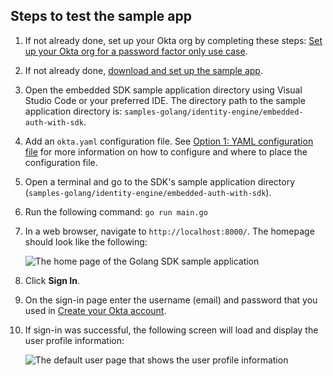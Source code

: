 ## Steps to test the sample app

1. If not already done, set up your Okta org by completing these steps: [Set up your Okta org for a password factor only use case](/docs/guides/oie-embedded-common-org-setup/go/main/#set-up-your-okta-org-for-a-password-factor-only-use-case).
1. If not already done, [download and set up the sample app](/docs/guides/oie-embedded-common-download-setup-app/go/main/).
1. Open the embedded SDK sample application directory using Visual Studio Code or
   your preferred IDE. The directory path to the sample application directory is: `samples-golang/identity-engine/embedded-auth-with-sdk`.
1. Add an `okta.yaml` configuration file. See [Option 1: YAML configuration file](/docs/guides/oie-embedded-common-download-setup-app/go/main/#option-1-configuration-file) for more information on how to configure and where to place the configuration file.
1. Open a terminal and go to the SDK's sample application directory (`samples-golang/identity-engine/embedded-auth-with-sdk`).
1. Run the following command: `go run main.go`
1. In a web browser, navigate to `http://localhost:8000/`. The homepage should look like the following:

   <div class="common-image-format">

    ![The home page of the Golang SDK sample application](/img/oie-embedded-sdk/oie-embedded-sdk-golang-sample-app-home-page.png)

   </div>

1. Click **Sign In**.
1. On the sign-in page enter the username (email) and password that you used in
[Create your Okta account](/docs/guides/oie-embedded-common-org-setup/go/main/#create-your-okta-account).
1. If sign-in was successful, the following screen will load and display the user profile
information:

   <div class="common-image-format">

   ![The default user page that shows the user profile information](/img/oie-embedded-sdk/oie-embedded-SDK-golang-sample-app-user-default-page.png)

   </div>
